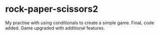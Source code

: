 # rock-paper-scissors2
My practise with using conditionals to create a simple game.
FinaL code added. 
Game upgraded with additional features.